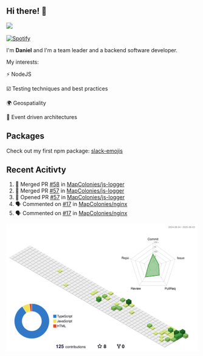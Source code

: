 ## Hi there! 👋

<p>
  <img src="https://github-readme-stats.vercel.app/api?username=syncush&theme=tokyonight">
</p>

[![Spotify](https://novatorem-rust.vercel.app/api/spotify)](https://open.spotify.com/user/syncush)

I'm **Daniel** and I'm a team leader and a backend software developer.

My interests:

⚡ NodeJS

☑️ Testing techniques and best practices

🌍 Geospatiality

🧠 Event driven architectures

## Packages
Check out my first npm package: [slack-emojis](https://www.npmjs.com/package/slack-emojis)

## Recent Acitivty
<!--START_SECTION:activity-->
1. 🎉 Merged PR [#58](https://github.com/MapColonies/js-logger/pull/58) in [MapColonies/js-logger](https://github.com/MapColonies/js-logger)
2. 🎉 Merged PR [#57](https://github.com/MapColonies/js-logger/pull/57) in [MapColonies/js-logger](https://github.com/MapColonies/js-logger)
3. 💪 Opened PR [#57](https://github.com/MapColonies/js-logger/pull/57) in [MapColonies/js-logger](https://github.com/MapColonies/js-logger)
4. 🗣 Commented on [#17](https://github.com/MapColonies/nginx/pull/17#issuecomment-3148381737) in [MapColonies/nginx](https://github.com/MapColonies/nginx)
5. 🗣 Commented on [#17](https://github.com/MapColonies/nginx/pull/17#issuecomment-3148334981) in [MapColonies/nginx](https://github.com/MapColonies/nginx)
<!--END_SECTION:activity-->

![contrib](./profile-3d-contrib/profile-green-animate.svg)
